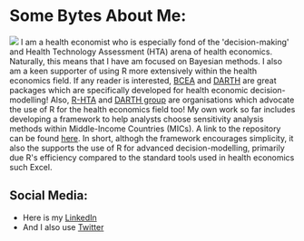 # Some Bytes About Me:
![](https://user-images.githubusercontent.com/46462501/121810362-e1abee00-cc60-11eb-8ec9-56c093ec7b96.jpeg)
I am a health economist who is especially fond of the 'decision-making' and Health Technology Assessment (HTA) arena of health economics. Naturally, this means that I have am focused on Bayesian methods. I also am a keen supporter of using R more extensively within the health economics field. If any reader is interested, [BCEA](https://github.com/giabaio/BCEA) and [DARTH](https://github.com/DARTH-git) are great packages which are specifically developed for health economic decision-modelling! Also, [R-HTA](https://r-hta.org/) and [DARTH group](https://darthworkgroup.com/) are organisations which advocate the use of R for the health economics field too! My own work so far includes developing a framework to help analysts choose sensitivity analysis methods within Middle-Income Countries (MICs). A link to the repository can be found [here](https://github.com/jSoboil/Dissertation). In short, althogh the framework encourages simplicity, it also the supports the use of R for advanced decision-modelling, primarily due R's efficiency compared to the standard tools used in health economics such Excel.

##  Social Media:
- Here is my [LinkedIn](https://www.linkedin.com/in/joshua-soboil-067351172/)</a>
- And I also use [Twitter](https://twitter.com/ama_loop)</a>
